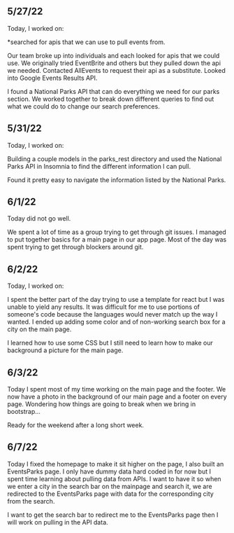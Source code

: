 ## 5/27/22

Today, I worked on:

*searched for apis that we can use to pull events from.

Our team broke up into individuals and each looked for apis that we could use. We originally tried EventBrite and others but they pulled down the api we needed. Contacted AllEvents to request their api as a substitute. Looked into Google Events Results API.

I found a National Parks API that can do everything we need for our parks section. We worked together to break down different queries to find out what we could do to change our search preferences. 

## 5/31/22

Today, I worked on:

Building a couple models in the parks_rest directory and used the National Parks API in Insomnia to find the different information I can pull.

Found it pretty easy to navigate the information listed by the National Parks.

## 6/1/22

Today did not go well.

We spent a lot of time as a group trying to get through git issues. I managed to put together basics for a main page in our app page. Most of the day was spent trying to get through blockers around git.

## 6/2/22

Today, I worked on:

I spent the better part of the day trying to use a template for react but I was unable to yield any results. It was difficult for me to use portions of someone's code because the languages would never match up the way I wanted. I ended up adding some color and of non-working search box for a city on the main page.

I learned how to use some CSS but I still need to learn how to make our background a picture for the main page.

## 6/3/22

Today I spent most of my time working on the main page and the footer. We now have a photo in the background of our main page and a footer on every page. Wondering how things are going to break when we bring in bootstrap...

Ready for the weekend after a long short week.

## 6/7/22

Today I fixed the homepage to make it sit higher on the page, I also built an EventsParks page. I only have dummy data hard coded in for now but I spent time learning about pulling data from APIs. I want to have it so when we enter a city in the search bar on the mainpage and search it, we are redirected to the EventsParks page with data for the corresponding city from the search.

I want to get the search bar to redirect me to the EventsParks page then I will work on pulling in the API data.